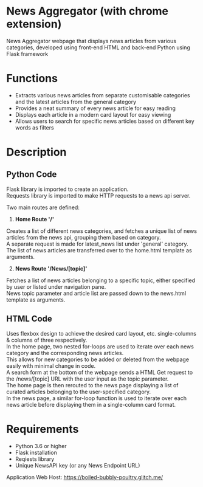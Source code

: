 # News Aggregator (with chrome extension)

News Aggregator webpage that displays news articles from various categories, developed using front-end HTML and back-end Python using Flask framework

# Functions
- Extracts various news articles from separate customisable categories and the latest articles from the general category
- Provides a neat summary of every news article for easy reading
- Displays each article in a modern card layout for easy viewing
- Allows users to search for specific news articles based on different key words as filters

# Description

## Python Code
Flask library is imported to create an application.\
Requests library is imported to make HTTP requests to a news api server.

Two main routes are defined:

1. **Home Route '/'**

Creates a list of different news categories, and fetches a unique list of news articles from the news api, grouping them based on category.\
A separate request is made for latest_news list under 'general' category.\
The list of news articles are transferred over to the home.html template as arguments.

2. **News Route '/News/[topic]'**

Fetches a list of news articles belonging to a specific topic, either specified by user or listed under navigation pane.\
News topic parameter and article list are passed down to the news.html template as arguments.

## HTML Code
Uses flexbox design to achieve the desired card layout, etc. single-columns & columns of three respectively.\
In the home page, two nested for-loops are used to iterate over each news category and the corresponding news articles.\
This allows for new categories to be added or deleted from the webpage easily with minimal change in code.\
A search form at the bottom of the webpage sends a HTML Get request to the /news/[topic] URL with the user input as the topic parameter.\
The home page is then rerouted to the news page displaying a list of curated articles belonging to the user-specified category.\
In the news page, a similar for-loop function is used to iterate over each news article before displaying them in a single-column card format.

# Requirements
- Python 3.6 or higher
- Flask installation
- Reqiests library
- Unique NewsAPI key (or any News Endpoint URL)

Application Web Host: https://boiled-bubbly-poultry.glitch.me/
